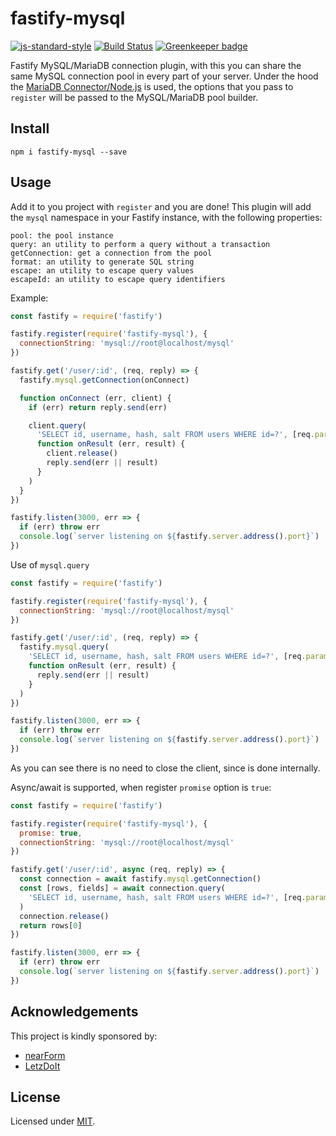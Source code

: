 # fastify-mysql

[![js-standard-style](https://img.shields.io/badge/code%20style-standard-brightgreen.svg?style=flat)](http://standardjs.com/)  [![Build Status](https://travis-ci.org/fastify/fastify-mysql.svg?branch=master)](https://travis-ci.org/fastify/fastify-mysql) [![Greenkeeper badge](https://badges.greenkeeper.io/fastify/fastify-mysql.svg)](https://greenkeeper.io/)

Fastify MySQL/MariaDB connection plugin, with this you can share the same MySQL connection pool in every part of your server.
Under the hood the [MariaDB Connector/Node.js](https://github.com/MariaDB/mariadb-connector-nodejs) is used, the options that you pass to `register` will be passed to the MySQL/MariaDB pool builder.

## Install
```
npm i fastify-mysql --save
```
## Usage
Add it to you project with `register` and you are done!
This plugin will add the `mysql` namespace in your Fastify instance, with the following properties:
```
pool: the pool instance
query: an utility to perform a query without a transaction
getConnection: get a connection from the pool
format: an utility to generate SQL string
escape: an utility to escape query values
escapeId: an utility to escape query identifiers
```

Example:
```js
const fastify = require('fastify')

fastify.register(require('fastify-mysql'), {
  connectionString: 'mysql://root@localhost/mysql'
})

fastify.get('/user/:id', (req, reply) => {
  fastify.mysql.getConnection(onConnect)

  function onConnect (err, client) {
    if (err) return reply.send(err)

    client.query(
      'SELECT id, username, hash, salt FROM users WHERE id=?', [req.params.id],
      function onResult (err, result) {
        client.release()
        reply.send(err || result)
      }
    )
  }
})

fastify.listen(3000, err => {
  if (err) throw err
  console.log(`server listening on ${fastify.server.address().port}`)
})
```

Use of `mysql.query`
```js
const fastify = require('fastify')

fastify.register(require('fastify-mysql'), {
  connectionString: 'mysql://root@localhost/mysql'
})

fastify.get('/user/:id', (req, reply) => {
  fastify.mysql.query(
    'SELECT id, username, hash, salt FROM users WHERE id=?', [req.params.id],
    function onResult (err, result) {
      reply.send(err || result)
    }
  )
})

fastify.listen(3000, err => {
  if (err) throw err
  console.log(`server listening on ${fastify.server.address().port}`)
})
```
As you can see there is no need to close the client, since is done internally.

Async/await is supported, when register `promise` option is `true`:
```js
const fastify = require('fastify')

fastify.register(require('fastify-mysql'), {
  promise: true,
  connectionString: 'mysql://root@localhost/mysql'
})

fastify.get('/user/:id', async (req, reply) => {
  const connection = await fastify.mysql.getConnection()
  const [rows, fields] = await connection.query(
    'SELECT id, username, hash, salt FROM users WHERE id=?', [req.params.id],
  )
  connection.release()
  return rows[0]
})

fastify.listen(3000, err => {
  if (err) throw err
  console.log(`server listening on ${fastify.server.address().port}`)
})
```

## Acknowledgements

This project is kindly sponsored by:
- [nearForm](http://nearform.com)
- [LetzDoIt](http://www.letzdoitapp.com/)

## License

Licensed under [MIT](./LICENSE).
